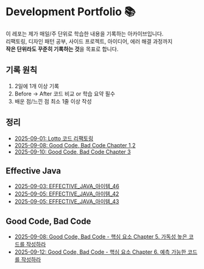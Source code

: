 # Development Portfolio 📚

이 레포는 제가 매일/주 단위로 학습한 내용을 기록하는 아카이브입니다.  
리팩토링, 디자인 패턴 공부, 사이드 프로젝트, 아이디어, 에러 해결 과정까지  
**작은 단위라도 꾸준히 기록하는 것**을 목표로 합니다.

## 기록 원칙
1. 2일에 1개 이상 기록
2. Before → After 코드 비교 or 학습 요약 필수
3. 배운 점/느낀 점 최소 1줄 이상 작성

## 정리
- [2025-09-01: Lotto 코드 리팩토링](2025/09/09.01-lotto-refactor.md)
- [2025-09-08: Good Code, Bad Code Chapter 1,2](2025/09/09.08_GoodCode_BadCode_Chapter1,2)
- [2025-09-10: Good Code, Bad Code Chapter 3](2025/09/09.10_GoodCode_BadCode_Chapter3)

## Effective Java
- [2025-09-03: EFFECTIVE_JAVA_아이템_46](EFFECTIVE_JAVA_3/아이템_46.md)
- [2025-09-05: EFFECTIVE_JAVA_아이템_42](EFFECTIVE_JAVA_3/아이템_42.md)
- [2025-09-05: EFFECTIVE_JAVA_아이템_43](EFFECTIVE_JAVA_3/아이템_43.md)

## Good Code, Bad Code
- [2025-09-08: Good Code, Bad Code - 핵심 요소 Chapter 5. 가독성 높은 코드를 작성하라](Good_Code,Bad_Code/핵심_요소/5_가독성_높은_코드를_작성하라)
- [2025-09-12: Good Code, Bad Code - 핵심 요소 Chapter 6. 예측 가능한 코드를 작성하라](Good_Code,Bad_Code/핵심_요소/6_예측_가능한_코드를_작성하라)
